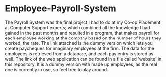 # Employee-Payroll-System

The Payroll System was the final project I had to do at my Co-op Placement at Computer Support experts; which combined all the knowledge I had gained in the past months and resulted in a program, that makes payroll for each employee working at the company based on the number of hours they worked, the rate. The link attached is the dummy version which lets you create paycheques for imaginary employees at the firm. The data for the employees is retrieved from a database, and each pay entry is stored as well. The link of the web application can be found in a file called 'website' in this repository. It is a dummy version with made up employees, as the real one is currently in use, so feel free to play around.
